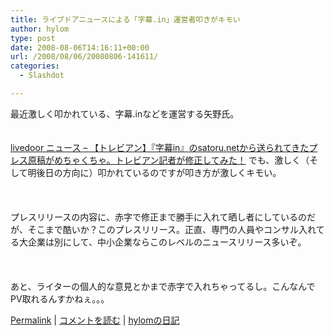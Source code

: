 ```yaml
---
title: ライブドアニュースによる「字幕.in」運営者叩きがキモい
author: hylom
type: post
date: 2008-08-06T14:16:11+00:00
url: /2008/08/06/20080806-141611/
categories:
  - Slashdot

---
```

最近激しく叩かれている、字幕.inなどを運営する矢野氏。  
</br>   
  [livedoor ニュース &#8211; 【トレビアン】『字幕in』のsatoru.netから送られてきたプレス原稿がめちゃくちゃ。トレビアン記者が修正してみた！][1] でも、激しく（そして明後日の方向に）叩かれているのですが叩き方が激しくキモい。</br>  
</br>   
プレスリリースの内容に、赤字で修正まで勝手に入れて晒し者にしているのだが、そこまで酷いか？このプレスリリース。正直、専門の人員やコンサル入れてる大企業は別にして、中小企業ならこのレベルのニュースリリース多いぞ。</br>  
</br>   
あと、ライターの個人的な意見とかまで赤字で入れちゃってるし。こんなんでPV取れるんすかねぇ。。。 

   [Permalink][2] |    [コメントを読む][3] |    [hylomの日記][4] 

</br>

 [1]: http://news.livedoor.com/article/detail/3261473/
 [2]: http://slashdot.jp/~hylom/journal/448365
 [3]: http://slashdot.jp/~hylom/journal/448365#acomments
 [4]: http://slashdot.jp/~hylom/journal/
